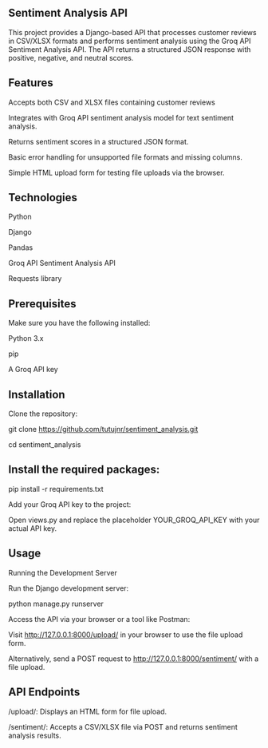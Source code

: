 ## Sentiment Analysis API
This project provides a Django-based API that processes customer reviews in CSV/XLSX formats and performs sentiment analysis using the Groq API Sentiment Analysis API. The API returns a structured JSON response with positive, negative, and neutral scores.

## Features
Accepts both CSV and XLSX files containing customer reviews

Integrates with Groq API sentiment analysis model for text sentiment analysis.

Returns sentiment scores in a structured JSON format.

Basic error handling for unsupported file formats and missing columns.

Simple HTML upload form for testing file uploads via the browser.

## Technologies
Python

Django

Pandas

Groq API Sentiment Analysis API

Requests library

## Prerequisites
Make sure you have the following installed:

Python 3.x

pip

A Groq API key

## Installation
Clone the repository:

git clone https://github.com/tutujnr/sentiment_analysis.git

cd sentiment_analysis

## Install the required packages:

pip install -r requirements.txt

Add your Groq API key to the project:

Open views.py and replace the placeholder YOUR_GROQ_API_KEY with your actual API key.

## Usage
Running the Development Server

Run the Django development server:

python manage.py runserver

Access the API via your browser or a tool like Postman:

Visit http://127.0.0.1:8000/upload/ in your browser to use the file upload form.

Alternatively, send a POST request to http://127.0.0.1:8000/sentiment/ with a file upload.

## API Endpoints
/upload/: Displays an HTML form for file upload.

/sentiment/: Accepts a CSV/XLSX file via POST and returns sentiment analysis results.
